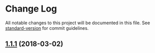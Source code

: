 # Change Log

All notable changes to this project will be documented in this file. See [standard-version](https://github.com/conventional-changelog/standard-version) for commit guidelines.

<a name="1.1.1"></a>
## [1.1.1](https://github.com/posthtml/posthtml-render/compare/v1.1.0...v1.1.1) (2018-03-02)
